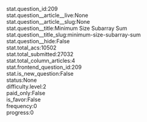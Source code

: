 stat.question_id:209  
stat.question__article__live:None  
stat.question__article__slug:None  
stat.question__title:Minimum Size Subarray Sum  
stat.question__title_slug:minimum-size-subarray-sum  
stat.question__hide:False  
stat.total_acs:10502  
stat.total_submitted:27032  
stat.total_column_articles:4  
stat.frontend_question_id:209  
stat.is_new_question:False  
status:None  
difficulty.level:2  
paid_only:False  
is_favor:False  
frequency:0  
progress:0  
